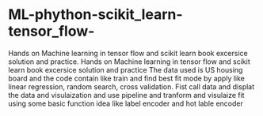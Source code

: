# ML-phython-scikit_learn-tensor_flow-
Hands on Machine learning in tensor flow and scikit learn book excersice solution and practice.
Hands on Machine learning in tensor flow and scikit learn book excersice solution and practice
 The data used is US housing board and the code contain like train and find best fit mode by apply like linear regression, random search, cross validation.
 Fist call data and displat the data and visulaization and use pipeline and tranform and visulaize fit using some basic function idea  like label encoder and hot lable encoder 
